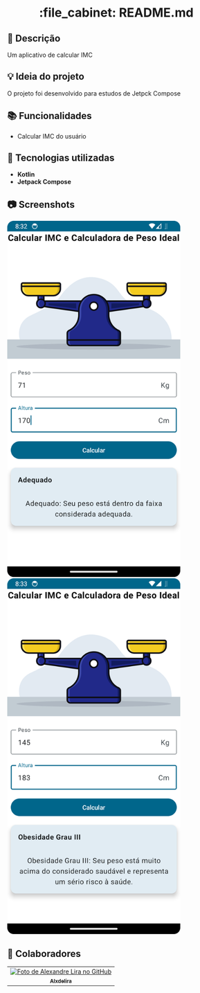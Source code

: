 <h1 align="center">:file_cabinet: README.md</h1>

## :memo: Descrição

Um aplicativo de calcular IMC

## :bulb: Ideia do projeto

O projeto foi desenvolvido para estudos de Jetpck Compose

## :books: Funcionalidades

- Calcular IMC do usuário

## :wrench: Tecnologias utilizadas

- <b>Kotlin</b>
- <b>Jetpack Compose</b>

## :camera: Screenshots

<div>
<img src="/img1.png" alt="imagem do aplicativo" width=400/>
<img src="/img2.png" alt="imagem do aplicativo" width=400/>
</div>

## :handshake: Colaboradores

<table>
  <tr>
    <td align="center">
      <a href="http://github.com/Alxdelira">
        <img src="https://avataaars.io/?avatarStyle=Circle&topType=ShortHairTheCaesarSidePart&accessoriesType=Prescription02&hairColor=Black&facialHairType=BeardLight&facialHairColor=Black&clotheType=Hoodie&clotheColor=Black&eyeType=Happy&eyebrowType=UpDown&mouthType=Smile&skinColor=Brown" width="100px;" alt="Foto de Alexandre Lira no GitHub"/><br>
        <sub>
          <b>Alxdelira</b>
        </sub>
      </a>
    </td>
  </tr>
</table>
